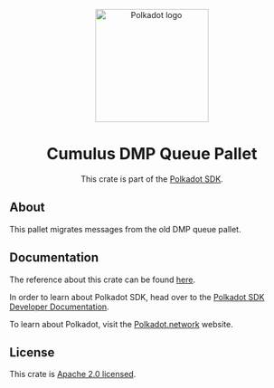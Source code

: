 <div align="center">

<img
alt="Polkadot logo" width="200"
src="https://raw.githubusercontent.com/paritytech/polkadot-sdk/rzadp/readmes/docs/images/Polkadot_Logo_Horizontal_Pink_BlackOnWhite.png">

# Cumulus DMP Queue Pallet

This crate is part of the [Polkadot SDK](https://github.com/paritytech/polkadot-sdk/).

</div>

## About

This pallet migrates messages from the old DMP queue pallet.

## Documentation

The reference about this crate can be found [here](https://paritytech.github.io/polkadot-sdk/master/cumulus_pallet_dmp_queue).

In order to learn about Polkadot SDK, head over to the [Polkadot SDK Developer Documentation](https://paritytech.github.io/polkadot-sdk/master/polkadot_sdk_docs/index.html).

To learn about Polkadot, visit the [Polkadot.network](https://polkadot.network/) website.

## License

This crate is [Apache 2.0 licensed](https://spdx.org/licenses/Apache-2.0.html).
